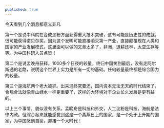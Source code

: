 ```yaml
---
published: true
---
```


今天看到几个消息都意义非凡

第一个是说中科院在合成淀粉方面获得重大技术突破，这有可能是历史性的成就，很可能获得诺贝尔奖。因为这个发明可能直接消灭第一产业，直接颠覆现在人类和国家的产业发展模式，这里面可以做的文章太多了，非洲，退耕还林，太空生存等等。为中国科研人员点赞！

第二个是说孟晚舟获释。1000多个日夜的较量，终归中国笑到最后，没有走阿尔斯通的老路，说明这个世界上实力是所有一切的基础。任何较量最终都是综合国力的较量。

第三个是海航两个老大被抓。出来混终究要还，国内资本无法无天的时代结束了，合规合法就像青山绿水一样更重要了，这样的大环境对于企业长久发展是更有益的。

以上三个事情，貌似没有关系，孟晚舟是科技和外交，人工淀粉是科技，海航是法律内政。但综合起来就能感觉到这是一个蒸蒸日上的国家，是一个处于上升期的国家，为中国感到自豪，迎接一个大时代！